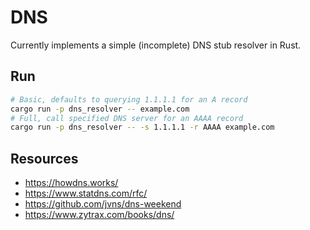 # DNS
Currently implements a simple (incomplete) DNS stub resolver in Rust.

## Run
```bash
# Basic, defaults to querying 1.1.1.1 for an A record
cargo run -p dns_resolver -- example.com
# Full, call specified DNS server for an AAAA record
cargo run -p dns_resolver -- -s 1.1.1.1 -r AAAA example.com
```

## Resources
- https://howdns.works/
- https://www.statdns.com/rfc/
- https://github.com/jvns/dns-weekend
- https://www.zytrax.com/books/dns/